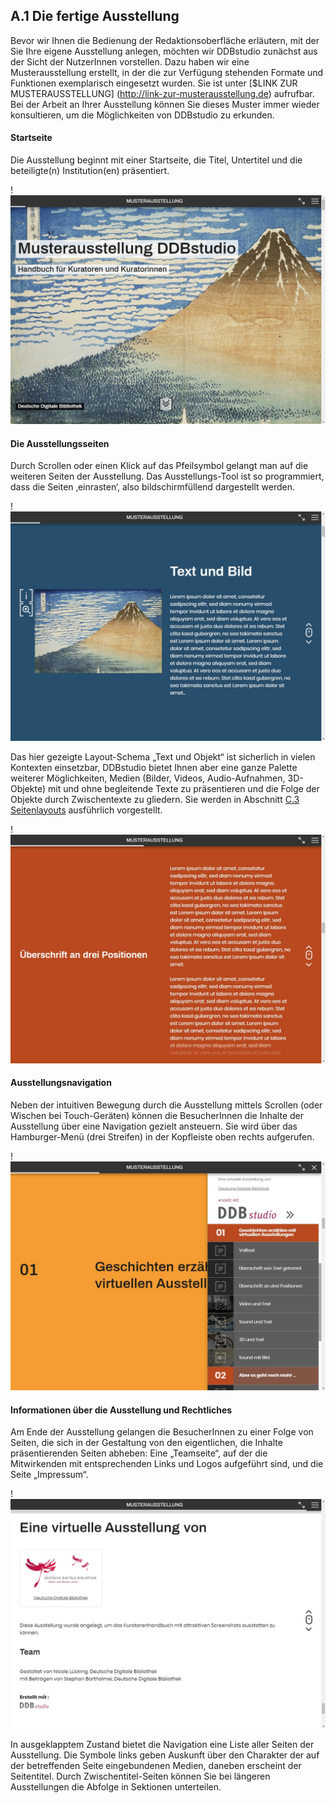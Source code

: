## A.1 Die fertige Ausstellung

Bevor wir Ihnen die Bedienung der Redaktionsoberfläche erläutern, mit der Sie Ihre eigene Ausstellung anlegen, möchten wir DDBstudio zunächst aus der Sicht der NutzerInnen vorstellen. Dazu haben wir eine Musterausstellung erstellt, in der die zur Verfügung stehenden Formate und Funktionen exemplarisch eingesetzt wurden. Sie ist unter [$LINK ZUR MUSTERAUSSTELLUNG] (http://link-zur-musterausstellung.de) aufrufbar. Bei der Arbeit an Ihrer Ausstellung können Sie dieses Muster immer wieder konsultieren, um die Möglichkeiten von DDBstudio zu erkunden.

#### Startseite

Die Ausstellung beginnt mit einer Startseite, die Titel, Untertitel und die beteiligte(n) Institution(en) präsentiert.

!![Abb. A.1-1 – Startseite der Ausstellung][A-1_1]

#### Die Ausstellungsseiten

Durch Scrollen oder einen Klick auf das Pfeilsymbol gelangt man auf die weiteren Seiten der Ausstellung. Das Ausstellungs-Tool ist so programmiert, dass die Seiten ‚einrasten‘, also bildschirmfüllend dargestellt werden.

!![Abb. A.1-2 – eine Seite der Ausstellung (hier: Text und Objekt)][A-1_2]

Das hier gezeigte Layout-Schema „Text und Objekt“ ist sicherlich in vielen Kontexten einsetzbar, DDBstudio bietet Ihnen aber eine ganze Palette weiterer Möglichkeiten, Medien (Bilder, Videos, Audio-Aufnahmen, 3D-Objekte) mit und ohne begleitende Texte zu präsentieren und die Folge der Objekte durch Zwischentexte zu gliedern. Sie werden in Abschnitt [C.3 Seitenlayouts](seiten_layouts.html) ausführlich vorgestellt.

!![Abb. A.1-3 – ein Zwischentext mit seitlicher Überschrift][A-1_3]

#### Ausstellungsnavigation

Neben der intuitiven Bewegung durch die Ausstellung mittels Scrollen (oder Wischen bei Touch-Geräten) können die BesucherInnen die Inhalte der Ausstellung über eine Navigation gezielt ansteuern. Sie wird über das Hamburger-Menü (drei Streifen) in der Kopfleiste oben rechts aufgerufen.

!![Abb. A.1-4 – ausgeklappte Ausstellungsnavigation][A-1_4]

#### Informationen über die Ausstellung und Rechtliches

Am Ende der Ausstellung gelangen die BesucherInnen zu einer Folge von Seiten, die sich in der Gestaltung von den eigentlichen, die Inhalte präsentierenden Seiten abheben: Eine „Teamseite“, auf der die Mitwirkenden mit entsprechenden Links und Logos aufgeführt sind, und die Seite „Impressum“.

!![Abb. A.1-5 – die „Teamseite“ der Musterausstellung][A-1_5]

In ausgeklapptem Zustand bietet die Navigation eine Liste aller Seiten der Ausstellung. Die Symbole links geben Auskunft über den Charakter der auf der betreffenden Seite eingebundenen Medien, daneben erscheint der Seitentitel. Durch Zwischentitel-Seiten können Sie bei längeren Ausstellungen die Abfolge in Sektionen unterteilen.

[A-1_1]: img/A-1_1.jpg "Abb. A.1-1 – Alt-Text „in Anführungszeichen“"
[A-1_2]: img/A-1_2.jpg "Abb. A.1-2 – eine Seite der Ausstellung (hier: Text mit Objekt)"
[A-1_3]: img/A-1_3.jpg "Abb. A.1-3 – ein Zwischentext mit seitlicher Überschrift"
[A-1_4]: img/A-1_4.jpg "Abb. A.1-5 – ausgeklappte Ausstellungsnavigation"
[A-1_5]: img/A-1_5.jpg "Abb. A.1-4 – die „Teamseite“ der Musterausstellung"
